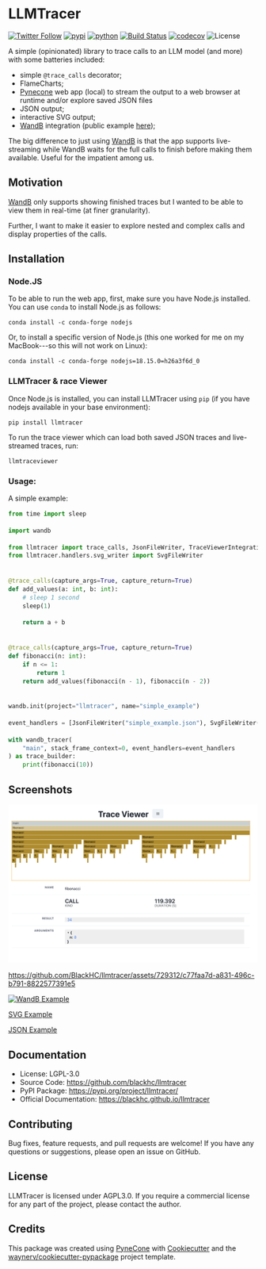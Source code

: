 # LLMTracer

[![Twitter Follow](https://img.shields.io/twitter/follow/blackhc?style=social)](https://twitter.com/intent/follow?screen_name=blackhc)
[![pypi](https://img.shields.io/pypi/v/llmtracer.svg)](https://pypi.org/project/llmtracer/)
[![python](https://img.shields.io/pypi/pyversions/llmtracer.svg)](https://pypi.org/project/llmtracer/)
[![Build Status](https://github.com/blackhc/llmtracer/actions/workflows/dev.yml/badge.svg)](https://github.com/blackhc/llmtracer/actions/workflows/dev.yml)
[![codecov](https://codecov.io/gh/blackhc/llmtracer/branch/main/graphs/badge.svg)](https://codecov.io/github/blackhc/llmtracer)
![License](https://img.shields.io/github/license/blackhc/llmtracer)

A simple (opinionated) library to trace calls to an LLM model (and more) with some batteries included:

* simple `@trace_calls` decorator;
* FlameCharts;
* [Pynecone](https://pynecone.io/) web app (local) to stream the output to a web browser at runtime and/or explore saved JSON files
* JSON output;
* interactive SVG output;
* [WandB](https://wandb.ai/) integration (public example [here](https://wandb.ai/oatml-andreas-kirsch/llmtracer/runs/6mhws049));

The big difference to just using [WandB](https://wandb.ai/) is that the app supports live-streaming while WandB waits for the full calls to finish before making them available. Useful for the impatient among us.

## Motivation

[WandB](https://wandb.ai/) only supports showing finished traces but I wanted to be able to view them in real-time (at finer granularity).

Further, I want to make it easier to explore nested and complex calls and display properties of the calls.

## Installation

### Node.JS

To be able to run the web app, first, make sure you have Node.js installed. You can use `conda` to install Node.js as follows:

```
conda install -c conda-forge nodejs
```

Or, to install a specific version of Node.js (this one worked for me on my MacBook---so this will not work on Linux):

```
conda install -c conda-forge nodejs=18.15.0=h26a3f6d_0
```

### LLMTracer & race Viewer

Once Node.js is installed, you can install LLMTracer using `pip`  (if you have nodejs available in your base environment):

```
pip install llmtracer
```

To run the trace viewer which can load both saved JSON traces and live-streamed traces, run:

```
llmtraceviewer
```

### Usage:

A simple example:

```python
from time import sleep

import wandb

from llmtracer import trace_calls, JsonFileWriter, TraceViewerIntegration, wandb_tracer
from llmtracer.handlers.svg_writer import SvgFileWriter


@trace_calls(capture_args=True, capture_return=True)
def add_values(a: int, b: int):
    # sleep 1 second
    sleep(1)

    return a + b


@trace_calls(capture_args=True, capture_return=True)
def fibonacci(n: int):
    if n <= 1:
        return 1
    return add_values(fibonacci(n - 1), fibonacci(n - 2))


wandb.init(project="llmtracer", name="simple_example")

event_handlers = [JsonFileWriter("simple_example.json"), SvgFileWriter("simple_example.svg"), TraceViewerIntegration()]

with wandb_tracer(
    "main", stack_frame_context=0, event_handlers=event_handlers
) as trace_builder:
    print(fibonacci(10))
```

## Screenshots

![Example](./llmtracer_examples.png)

https://github.com/BlackHC/llmtracer/assets/729312/c77faa7d-a831-496c-b791-8822577391e5

[![WandB Example](https://github.com/BlackHC/llmtracer/assets/729312/d4ed18af-c68c-4c86-aa1c-cd2c3c716ab2)](https://wandb.ai/oatml-andreas-kirsch/llmtracer/runs/6mhws049)

[SVG Example](./example/simple_example.svg)

[JSON Example](./example/simple_example.json)

## Documentation

* License: LGPL-3.0
* Source Code: <https://github.com/blackhc/llmtracer>
* PyPI Package: <https://pypi.org/project/llmtracer/>
* Official Documentation: <https://blackhc.github.io/llmtracer>

## Contributing

Bug fixes, feature requests, and pull requests are welcome! If you have any questions or suggestions, please open an issue on GitHub.

## License

LLMTracer is licensed under AGPL3.0. If you require a commercial license for any part of the project, please contact the author.

## Credits

This package was created using [PyneCone](https://pynecone.io/) with [Cookiecutter](https://github.com/audreyr/cookiecutter) and the [waynerv/cookiecutter-pypackage](https://github.com/waynerv/cookiecutter-pypackage) project template.
